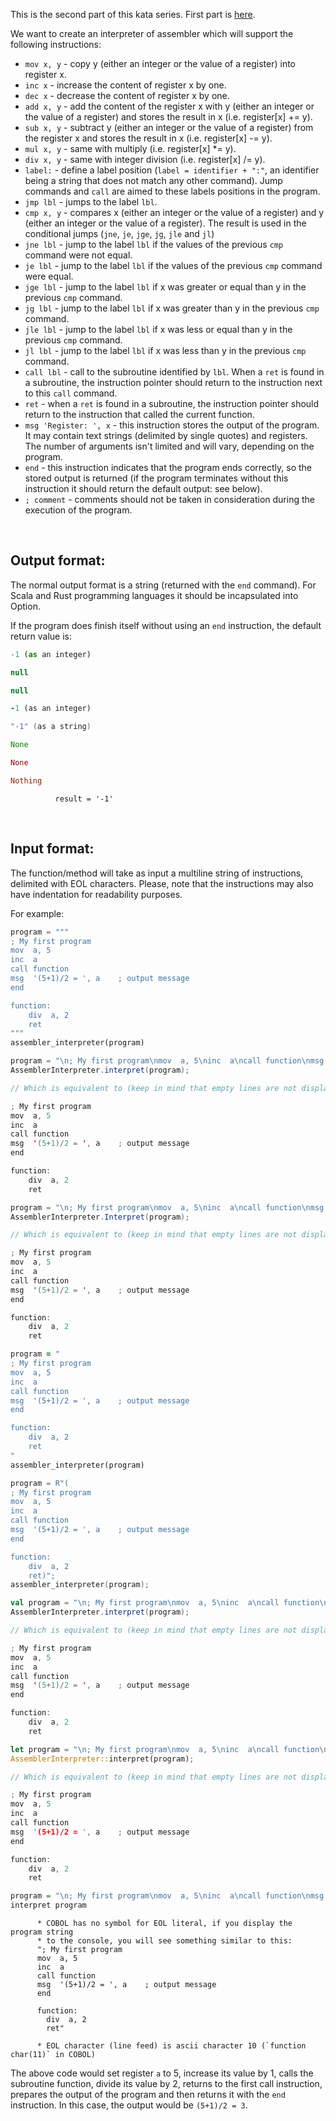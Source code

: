 This is the second part of this kata series. First part is [here](https://www.codewars.com/kata/simple-assembler-interpreter/).

We want to create an interpreter of assembler which will support the following instructions:

- ```mov x, y``` - copy y (either an integer or the value of a register) into register x.
- ```inc x``` - increase the content of register x by one.
- ```dec x``` - decrease the content of register x by one.
- ```add x, y``` - add the content of the register x with y (either an integer or the value of a register) and stores the result in x (i.e. register[x] += y).
- ```sub x, y``` - subtract y (either an integer or the value of a register) from the register x and stores the result in x (i.e. register[x] -= y).
- ```mul x, y``` - same with multiply (i.e. register[x] *= y).
- ```div x, y``` - same with integer division (i.e. register[x] /= y).
- ```label:``` - define a label position (`label = identifier + ":"`, an identifier being a string that does not match any other command). Jump commands and `call` are aimed to these labels positions in the program.
- ```jmp lbl``` - jumps to the label `lbl`.
- ```cmp x, y``` - compares x (either an integer or the value of a register) and y (either an integer or the value of a register). The result is used in the conditional jumps (`jne`, `je`, `jge`, `jg`, `jle` and `jl`)
- ```jne lbl``` - jump to the label `lbl` if the values of the previous ```cmp``` command were not equal.
- ```je lbl``` - jump to the label `lbl` if the values of the previous ```cmp``` command were equal.
- ```jge lbl``` - jump to the label `lbl` if x was greater or equal than y in the previous ```cmp``` command.
- ```jg lbl``` - jump to the label `lbl` if x was greater than y in the previous ```cmp``` command.
- ```jle lbl``` - jump to the label `lbl` if x was less or equal than y in the previous ```cmp``` command.
- ```jl lbl``` - jump to the label `lbl` if x was less than y in the previous ```cmp``` command.
- ```call lbl``` - call to the subroutine identified by `lbl`. When a ```ret``` is found in a subroutine, the instruction pointer should return to the instruction next to this ```call``` command.
- ```ret``` - when a ```ret``` is found in a subroutine, the instruction pointer should return to the instruction that called the current function.
- ```msg 'Register: ', x``` - this instruction stores the output of the program. It may contain text strings (delimited by single quotes) and registers. The number of arguments isn't limited and will vary, depending on the program.
- ```end``` - this instruction indicates that the program ends correctly, so the stored output is returned (if the program terminates without this instruction it should return the default output: see below).
- ```; comment``` - comments should not be taken in consideration during the execution of the program.

<br> 

## Output format:

The normal output format is a string (returned with the `end` command). For Scala and Rust programming languages it should be incapsulated into Option.

If the program does finish itself without using an `end` instruction, the default return value is:

```python
-1 (as an integer)
```
```java
null
```
```csharp
null
```
```ruby
-1 (as an integer)
```
```cpp
"-1" (as a string)
```
```scala
None
```
```rust
None
```
```haskell
Nothing
```
```cobol
          result = '-1' 
```
<br> 

## Input format:

The function/method will take as input a multiline string of instructions, delimited with EOL characters. Please, note that the instructions may also have indentation for readability purposes.

For example:

```python
program = """
; My first program
mov  a, 5
inc  a
call function
msg  '(5+1)/2 = ', a    ; output message
end

function:
	div  a, 2
	ret
"""
assembler_interpreter(program)
```
```java
program = "\n; My first program\nmov  a, 5\ninc  a\ncall function\nmsg  '(5+1)/2 = ', a    ; output message\nend\n\nfunction:\n    div  a, 2\n    ret\n"
AssemblerInterpreter.interpret(program);

// Which is equivalent to (keep in mind that empty lines are not displayed in the console on CW, so you actually won't see the separation before "function:"...):

; My first program
mov  a, 5
inc  a
call function
msg  '(5+1)/2 = ', a    ; output message
end

function:
	div  a, 2
	ret
```
```csharp
program = "\n; My first program\nmov  a, 5\ninc  a\ncall function\nmsg  '(5+1)/2 = ', a    ; output message\nend\n\nfunction:\n    div  a, 2\n    ret\n"
AssemblerInterpreter.Interpret(program);

// Which is equivalent to (keep in mind that empty lines are not displayed in the console on CW, so you actually won't see the separation before "function:"...):

; My first program
mov  a, 5
inc  a
call function
msg  '(5+1)/2 = ', a    ; output message
end

function:
	div  a, 2
	ret
```
```ruby
program = "
; My first program
mov  a, 5
inc  a
call function
msg  '(5+1)/2 = ', a    ; output message
end

function:
	div  a, 2
	ret
"
assembler_interpreter(program)
```
```cpp
program = R"(
; My first program
mov  a, 5
inc  a
call function
msg  '(5+1)/2 = ', a    ; output message
end

function:
    div  a, 2
    ret)";
assembler_interpreter(program);
```
```scala
val program = "\n; My first program\nmov  a, 5\ninc  a\ncall function\nmsg  '(5+1)/2 = ', a    ; output message\nend\n\nfunction:\n    div  a, 2\n    ret\n"
AssemblerInterpreter.interpret(program);

// Which is equivalent to (keep in mind that empty lines are not displayed in the console on CW, so you actually won't see the separation before "function:"...):

; My first program
mov  a, 5
inc  a
call function
msg  '(5+1)/2 = ', a    ; output message
end

function:
	div  a, 2
	ret
```
```rust
let program = "\n; My first program\nmov  a, 5\ninc  a\ncall function\nmsg  '(5+1)/2 = ', a    ; output message\nend\n\nfunction:\n    div  a, 2\n    ret\n";
AssemblerInterpreter::interpret(program);

// Which is equivalent to (keep in mind that empty lines are not displayed in the console on CW, so you actually won't see the separation before "function:"...):

; My first program
mov  a, 5
inc  a
call function
msg  '(5+1)/2 = ', a    ; output message
end

function:
	div  a, 2
	ret
```
```haskell
program = "\n; My first program\nmov  a, 5\ninc  a\ncall function\nmsg  '(5+1)/2 = ', a    ; output message\nend\n\nfunction:\n    div  a, 2\n    ret\n"
interpret program
```
```cobol
      * COBOL has no symbol for EOL literal, if you display the program string
      * to the console, you will see something similar to this:
      "; My first program
      mov  a, 5
      inc  a
      call function
      msg  '(5+1)/2 = ', a    ; output message
      end

      function:
      	div  a, 2
      	ret"

      * EOL character (line feed) is ascii character 10 (`function char(11)` in COBOL)
```

The above code would set register ```a``` to 5, increase its value by 1, calls the subroutine function, divide its value by 2, returns to the first call instruction, prepares the output of the program and then returns it with the ```end``` instruction. In this case, the output would be ```(5+1)/2 = 3```.

